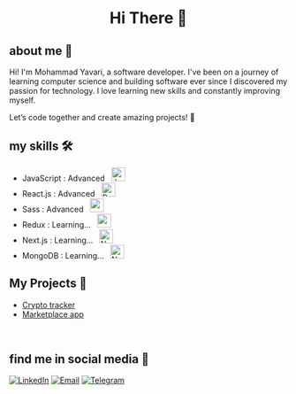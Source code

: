 <h1 align="center">Hi There 👋</h1>



## about me 📌
Hi! I'm Mohammad Yavari, a software developer.
I've been on a journey of learning computer science and building software ever since I discovered my passion for technology.
I love learning new skills and constantly improving myself.

Let’s code together and create amazing projects! 🌟


## my skills 🛠️
<ul>  
  <li>JavaScript : Advanced &nbsp; <img src="https://skillicons.dev/icons?i=js" alt="JavaScript" width="25" height="25"></li>
  <li>React.js : Advanced &nbsp; <img src="https://skillicons.dev/icons?i=react" alt="React.js" width="25" height="25"></li>
  <li>Sass : Advanced &nbsp; <img src="https://skillicons.dev/icons?i=sass" alt="redux" width="25" height="25"></li>
  <li>Redux : Learning... &nbsp; <img src="https://skillicons.dev/icons?i=redux" alt="redux" width="25" height="25"></li>
  <li>Next.js  : Learning... &nbsp; <img src="https://skillicons.dev/icons?i=nextjs" alt="Next.js" width="25" height="25"></li>
  <li>MongoDB  : Learning... &nbsp; <img src="https://skillicons.dev/icons?i=mongodb" alt="Next.js" width="25" height="25"></li>

<!--   <li>Tailwind CSS : Advanced &nbsp; <img src="https://skillicons.dev/icons?i=tailwind" alt="Tailwind CSS" width="25" height="25"></li> -->
<!--   <li>TypeScript : Learning... &nbsp; <img src="https://skillicons.dev/icons?i=typescript" alt="TypeScript" width="25" height="25"></li>  -->
<!--   <li>GraphQL : Learning... &nbsp; <img src="https://skillicons.dev/icons?i=graphql" alt="React.js" width="25" height="25"></li>  -->
</ul>


## My Projects 🚀
- [Crypto tracker](https://react-crypto-app-mu-dusky.vercel.app/)
- [Marketplace app](https://github.com/mmd-yavarii/rjs-shoping-app)





<br>

## find me in social media 🔎
<a href="https://www.linkedin.com/in/mmd-yavarii">![LinkedIn](https://img.shields.io/badge/LinkedIn-mmd_yavarii-0A66C2)</a> 
<a href="mailto:mdyavarii@gmail.com">![Email](https://img.shields.io/badge/Email-mdyavarii@gmail.com-0072C6)</a>
<a href="https://t.me/mmd_yavarii">![Telegram](https://img.shields.io/badge/Telegram-mmd_yavarii-0088CC)</a>


